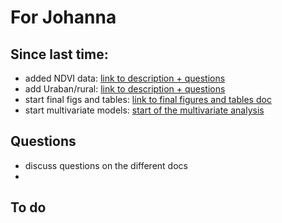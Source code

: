 # For Johanna

## Since last time:

* added NDVI data: [link to description + questions](docs/ndvi_description_2020-07-31.html)
* add Uraban/rural: [link to description + questions](docs/urban_rural_description_2020-07-31.html)
* start final figs and tables: [link to final figures and tables doc](docs/main_results_2020-07-31.html)
* start multivariate models: [start of the multivariate analysis](docs/multivariate_model_2020-07-31.html)

## Questions

* discuss questions on the different docs
* 

## To do 
